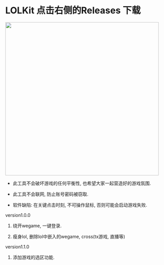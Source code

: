 # LOLKit 点击右侧的Releases 下载

<img src="https://user-images.githubusercontent.com/63570520/189471527-e1c7f68b-a56b-4247-9bc1-729e878f4109.png" width="480px">
 
* 此工具不会破坏游戏的任何平衡性, 也希望大家一起营造好的游戏氛围.

* 此工具不会联网, 防止账号密码被窃取.

* 软件缺陷: 在关键点击时刻, 不可操作鼠标, 否则可能会启动游戏失败.

version1.0.0

1. 绕开wegame, 一键登录.

2. 瘦身lol, 删除lol中嵌入的wegame, cross(tx游戏, 直播等)


version1.1.0

1. 添加游戏的选区功能. 
